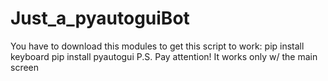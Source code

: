# Just_a_pyautoguiBot
You have to download this modules to get this script to work:
pip install keyboard
pip install pyautogui
P.S. Pay attention! It works only w/ the main screen
